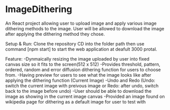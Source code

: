 # ImageDithering
An React project allowing user to upload image and apply various image dithering methods to the image. User will be allowed to download the image after applying the dithering method they chose. 

Setup & Run:
Clone the repository
CD into the folder path then use command [npm start] to start the web application at deafult 3000 protal.

Feature:
-Dynmaically resizing the image uploaded by user into fixed canvas size so it fits to the screen(512 x 512)
-Provides threshold, pattern, ordered, random and error diffusion dithering function for users to choose from.
-Having preview for users to see what the image looks like after applying the dithering function (Current Image)
-Undo and Redo (Undo: switch the current image with preivous image or Redo: after undo, switch back to the image before undo)
-User should be able to download the image as showing in the current image canvas
-Provided an image found on wikipedia page for dithering as a default image for user to test with
